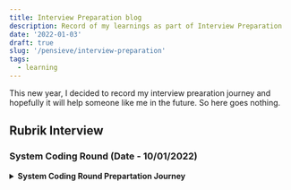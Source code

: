 ```yaml
---
title: Interview Preparation blog
description: Record of my learnings as part of Interview Preparation
date: '2022-01-03'
draft: true
slug: '/pensieve/interview-preparation'
tags:
  - learning
---
```


This new year, I decided to record my interview prearation journey and hopefully it will help someone like me in the future. So here goes nothing.

## Rubrik Interview

### System Coding Round (Date - 10/01/2022)

<details>
<summary><b>System Coding Round Prepartation Journey</b></summary>

- This round will mainly focus on concurrency and multithreading concepts.
- I have negligible knowledge on these topics. But, I like the challenge
- I have exactly 1 week for preparations, so let's try to make the most of it.

[03/01/2022]

- Awesome post on medium to get started on things: [Rubrik Interview Experience](https://abhinav-prakash.medium.com/rubrik-india-sde-2-interview-experience-72477c72ec8).

- Found a Youtube Playlist: [Bo Quian's Cpp Playlist](https://www.youtube.com/watch?v=LL8wkskDlbs&list=PL5jc9xFGsL8E12so1wlMS0r0hTQoJL74M)
- Things learned from the playlist:

  - How to create threads.
  - Achieve syncronization using locks and mutexes.
  - Conditional variables (avoid busy waiting).
  - Future and Options
  - Async functions
  - Packaged Task

- Got basic understanding of concepts. Tommorrow will move on to more practical things.

[04/01/2022]

- Tried solving [Leetcode playlist](https://leetcode.com/problemset/concurrency/) on concurreny.
- Solved the following problems:

* [Complement Base 10](https://leetcode.com/problems/complement-of-base-10-integer/): Bit Manuplation

    <details>
    <summary>Cpp Implementation</summary>

  ```cpp

  class Solution {
  public:
      int bitwiseComplement(int n) {

          int x = 1;
          while(x<n)
              x = x*2+1;
          return x^n;

      }
  };

  ```

    </details>

- [Print in order](https://leetcode.com/problems/print-in-order/): Synchronisation using [condition_variable](https://en.cppreference.com/w/cpp/thread/condition_variable) and [mutexes](https://en.cppreference.com/w/cpp/thread/unique_lock).

    <details>
    <summary>Cpp Implementation</summary>

  ```cpp

  class Foo {
      public:

          int count = 0;
          mutex mu;
          condition_variable c;
  ```


            Foo() {

                count = 1;

            }

            void first(function<void()> printFirst) {


                unique_lock lck(mu);
                count++;
                // printFirst() outputs "first". Do not change or remove this line.
                printFirst();

                lck.unlock();
                c.notify_all();
            }

            void second(function<void()> printSecond) {


                unique_lock lck(mu);
                while(count != 2)
                {
                    c.wait(lck);
                }

                count++;
                // printSecond() outputs "second". Do not change or remove this line.
                printSecond();


                lck.unlock();
                c.notify_all();
            }

            void third(function<void()> printThird) {

                unique_lock lck(mu);
                while(count != 3)
                {
                    c.wait(lck);
                }


                // printThird() outputs "third". Do not change or remove this line.
                printThird();
                lck.unlock();
            }

        };

    ```
    </details>

- [Print FooBar](https://leetcode.com/problems/print-foobar-alternately/): Synchronisation using [condition_variable](https://en.cppreference.com/w/cpp/thread/condition_variable) and [mutexes](https://en.cppreference.com/w/cpp/thread/unique_lock).

    <details>
        <summary>Cpp Implementation</summary>

  ```cpp

  class FooBar {
  private:
      int n;

  public:
      mutex mu;
      condition_variable c;
      bool is_foo = true;
      FooBar(int n) {
          this->n = n;
      }

      void foo(function<void()> printFoo) {

          for (int i = 0; i < n; i++) {

              unique_lock lck(mu);

              while(!is_foo)
              {
                  c.wait(lck);
              }
              is_foo = false;
          // printFoo() outputs "foo". Do not change or remove this line.
          printFoo();

              lck.unlock();
              c.notify_all();
          }
      }

      void bar(function<void()> printBar) {

          for (int i = 0; i < n; i++) {

              unique_lock lck(mu);

              while(is_foo)
              {
                  c.wait(lck);
              }
              is_foo = true;
          // printBar() outputs "bar". Do not change or remove this line.
          printBar();
              lck.unlock();
              c.notify_all();

          }

      }
  };

  ```

  </details>

* Started the [Back to Basics: Cpp Concurrency](https://www.youtube.com/watch?v=riUCrKQ_ezc).
* I could not spend more time today, but will try to spend more time tommorrow.

[05/01/2022 - 06/01/2022]

- I have been chilling a lot. Haven't even completed the previous video.
- Need to devote more time to this.

[07/01/2022-08/01/2022]

- Completed the video series.
- Solved a couple of problems on Leetcode and Lintcode. Some of them are as below:

* [Building H20](https://leetcode.com/problems/building-h2o/)

  <details>
    <summary>Cpp Implementation</summary>

  ```cpp

    class H2O {
    public:

        mutex mu;

        condition_variable c;
        int num_hyd;
        int num_oxy;
        int count;

        H2O() {
            num_hyd = 0;
            num_oxy = 0;

        }

        void hydrogen(function<void()> releaseHydrogen) {

            unique_lock<mutex> lck(mu);

            while(num_oxy*2 < num_hyd)
            {
                c.wait(lck);
            }
            // releaseHydrogen() outputs "H". Do not change or remove this line.
            // cout << "H\n";

            releaseHydrogen();
            num_hyd++;

            lck.unlock();
            c.notify_all();
        }

        void oxygen(function<void()> releaseOxygen) {

            unique_lock<mutex> lck(mu);

            while(num_oxy*2 > num_hyd)
            {
                c.wait(lck);
            }
            // releaseOxygen() outputs "O". Do not change or remove this line.
            // cout << "O\n";
            releaseOxygen();
            num_oxy++;

            lck.unlock();
            c.notify_all();
        }
    };

  ```

  </details>

* [Dining Philosophers](https://leetcode.com/problems/the-dining-philosophers/)

    <details>
        <summary>Cpp Implementation</summary>
    
    ```cpp

        class DiningPhilosophers {
        public:


            mutex mu;
            condition_variable c;
            vector<bool> fork;

            DiningPhilosophers() {

                for(int i=0;i<5;i++)
                    fork.push_back(true);

            }

            void wantsToEat(int philosopher,
                            function<void()> pickLeftFork,
                            function<void()> pickRightFork,
                            function<void()> eat,
                            function<void()> putLeftFork,
                            function<void()> putRightFork) {


                {
                    unique_lock lck(mu);

                    while(fork[philosopher%5] == false && fork[(philosopher+1)%5] == false)
                    {
                        c.wait(lck);
                    }

                    fork[philosopher%5] = false;
                    fork[(philosopher+1)%5] = false;


                    pickLeftFork();
                    pickRightFork();
                    eat();
                    putLeftFork();
                    putRightFork();

                    fork[philosopher%5] = true;
                    fork[(philosopher+1)%5] = true;

                    lck.unlock();
                    c.notify_all();
                }





            }
        };

````
</details>


- Lintcode has a lot of interesting problems, will some more tommorrow.
- Also, remember to give the OA for Schrodinger.

[10/01/2022]
- The interview went good. The interviewer was a nice person. Enjoyed the interview a lot.

[11/01/2022]
- Got a mail for a second round of interviews 🎉🎉🎉.
- Will start a new thread on that soon.

<p align="center">
<img src="https://thumbs.gfycat.com/OrangeWelcomeCentipede-size_restricted.gif"/>
</p>





</details>


### System Coding Round - II (Date - 19/01/2022)

<details>
<summary><b> System Coding Round - II Preparation Journey </b></summary>

- This round will be similar to the last round.
- Focus will be on multi-threading and concurrency.
- Need to brush up my skills more and gain more confidence on concepts.

[12/01/2022 - 13/01/2022]
- I did not do much as far as preparation is concerned, maybe I am too lazy 😂.
- But, Now I have a long weekend coming. Will make the most out of it.

[14/01/2022 - 16/01/2022]
- Watched the video series to refresh topics: [Multi-threading in C++](https://www.youtube.com/watch?v=eeSC43KQdVI&list=PL_dsdStdDXbrzGQUMh2sy6T8GcCCst3Nm)
- Solved a couple of good problems on Lintcode. Some of the good ones are:
  - [n threads print 1-m](https://www.lintcode.com/problem/2438/).
      <details>
      <summary><b>Code Implementation</b></summary>

      ```cpp

          #include <iostream>
          #include <thread>
          #include <mutex>
          #include <condition_variable>

          using namespace std;

          class Solution {
          private:
              int n;
              int m;


          public:
              mutex mu;
              condition_variable c;

              int count;
              Solution(int n, int m) {
                  this->n = n;
                  this->m = m;




                  count = 0;
                  // write your code

              }




              void printThreadNumber(void printNumber(int x, int id), int thread_id) {
                  // write your code

                  int extra=0;

                  if(thread_id<m%n)
                      extra++;

                  for(int i=0;i<m/n+extra;i++)
                  {
                      unique_lock<mutex> lck(mu);

                      while(count%n != thread_id)
                      {
                          c.wait(lck);
                      }
                      // cout << count << '\n';
                      printNumber(count+1,thread_id);
                      count++;



                      lck.unlock();
                      c.notify_all();

                      // num--;


                  }

              }
          };



      ```


      </details>

  - [Sleep Sort](https://www.lintcode.com/problem/2449/)

      <details>
      <summary><b>Code Implementation</b></summary>

      ```cpp

          #include <iostream>
          #include <thread>
          #include <vector>
          #include <chrono>
          using namespace std;

          class Solution {
          public:
              void print_after_delay(void printNumber(double),double x)
              {
                  int t = x*1000;
                  std::this_thread::sleep_for(std::chrono::milliseconds(t));
                  printNumber(x);

              }

              void sleepSort(int n, vector<double> nums, void printNumber(double)){
                  // write your code
                  vector<thread*> threads;
                  for(int i=0;i<n;i++)
                  {
                      threads.push_back(new thread(&Solution::print_after_delay,this,printNumber,nums[i]));
                  }

                  for (int i = 0; i < n; i++) {
                      threads[i]->join();
                      delete threads[i];
                  }




              }
          };




      ```





      </details>











</details>

## Amazon Interview

### ~~Behavioural Interview Round~~ Technical Round [17/01/2022]
<details>
<summary><b>Behavioural Interview Round</b></summary>

- Got an OA from Amazon which was quite easy.
- Received an invite for Behavioural Interview.
- Planning to look at the links provided and some online stuff.

[17/01/2022]
- The interview turned out to be a technical interview 🥲.
- Two questions were asked.
- Was able to code the first one with the most optimal solution that they desired.
- In the second question, was not able to acheive the optimal time complexity which they wanted.
- Will now discuss the questions, my solutions and optimal solutions because:

<!-- ![Learn From Mistakes](Learn_from_Mistakes.jpeg) -->

<p align="center">
<img src="Learn_from_Mistakes.jpeg" />
</p>



</details>
````

